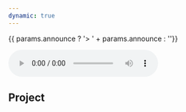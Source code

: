 ```yaml
---
dynamic: true
---
```


<script setup>
import ProjectCard from '../../projects/ProjectCard.vue'
import { useData } from 'vitepress'
const { params, frontmatter } = useData()
</script>

<youtube-embed v-if="frontmatter.youtube_video" :video="frontmatter.youtube_video"></youtube-embed>

{{ params.announce ? '> ' + params.announce : ''}}

 <audio controls v-if="frontmatter.audio">
  <source :src="`https://db.chromatone.center/assets/${frontmatter.audio}`" type="audio/mpeg">
Your browser does not support the audio element.
</audio>

<!-- @content -->

## Project

<ProjectCard class="m-4 max-w-55ch" v-bind="frontmatter?.project" />

<!-- <pre class="text-xs">{{ frontmatter }}</pre> -->

<youtube-embed v-if="frontmatter.live_stream" :video="frontmatter.live_stream"></youtube-embed>
